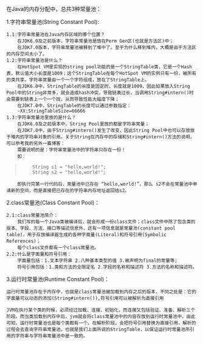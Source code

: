 在Java的内存分配中，总共3种常量池：

1.字符串常量池(String Constant Pool):

    1.1:字符串常量池在Java内存区域的哪个位置？  
        在JDK6.0及之前版本，字符串常量池是放在Perm Gen区(也就是方法区)中；  
        在JDK7.0版本，字符串常量池被移到了堆中了。至于为什么移到堆内，大概是由于方法区的内存空间太小了。  
    1.2:字符串常量池是什么？  
        在HotSpot VM里实现的string pool功能的是一个StringTable类，它是一个Hash表，默认值大小长度是1009；这个StringTable在每个HotSpot VM的实例只有一份，被所有的类共享。字符串常量由一个一个字符组成，放在了StringTable上。  
        在JDK6.0中，StringTable的长度是固定的，长度就是1009，因此如果放入String Pool中的String非常多，就会造成hash冲突，导致链表过长，当调用String#intern()时会需要到链表上一个一个找，从而导致性能大幅度下降；  
        在JDK7.0中，StringTable的长度可以通过参数指定：  
        -XX:StringTableSize=66666  
    1.3:字符串常量池里放的是什么？  
        在JDK6.0及之前版本中，String Pool里放的都是字符串常量；  
        在JDK7.0中，由于String#intern()发生了改变，因此String Pool中也可以存放放于堆内的字符串对象的引用。关于String在内存中的存储和String#intern()方法的说明，可以参考我的另外一篇博客：  
        需要说明的是：字符串常量池中的字符串只存在一份！  
        如：

>         String s1 = "hello,world!";  
>         String s2 = "hello,world!";

        即执行完第一行代码后，常量池中已存在 “hello,world!”，那么 s2不会在常量池中申请新的空间，而是直接把已存在的字符串内存地址返回给s2。

2.class常量池(Class Constant Pool)：

    2.1:class常量池简介：  
        我们写的每一个Java类被编译后，就会形成一份class文件；class文件中除了包含类的版本、字段、方法、接口等描述信息外，还有一项信息就是常量池(constant pool table)，用于存放编译器生成的各种字面量(Literal)和符号引用(Symbolic References)；  
        每个class文件都有一个class常量池。  
    2.2:什么是字面量和符号引用：  
        字面量包括：1.文本字符串 2.八种基本类型的值 3.被声明为final的常量等;  
        符号引用包括：1.类和方法的全限定名 2.字段的名称和描述符 3.方法的名称和描述符。

3.运行时常量池(Runtime Constant Pool)：

    运行时常量池存在于内存中，也就是class常量池被加载到内存之后的版本，不同之处是：它的字面量可以动态的添加(String#intern()),符号引用可以被解析为直接引用
    
    JVM在执行某个类的时候，必须经过加载、连接、初始化，而连接又包括验证、准备、解析三个阶段。而当类加载到内存中后，jvm就会将class常量池中的内容存放到运行时常量池中，由此可知，运行时常量池也是每个类都有一个。在解析阶段，会把符号引用替换为直接引用，解析的过程会去查询字符串常量池，也就是我们上面所说的StringTable，以保证运行时常量池所引用的字符串与字符串常量池中是一致的。